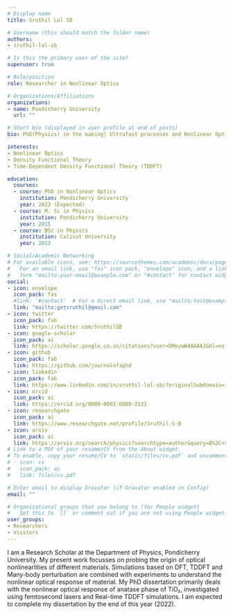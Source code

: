 ```yaml
---
# Display name
title: Sruthil Lal SB

# Username (this should match the folder name)
authors:
- sruthil-lal-sb

# Is this the primary user of the site?
superuser: true

# Role/position
role: Researcher in Nonlinear Optics

# Organizations/Affiliations
organizations:
- name: Pondicherry University
  url: ""

# Short bio (displayed in user profile at end of posts)
bio: PhD(Physics) in the making| Ultrafast processes and Nonlinear Optics | Jack of some trades, master of none | Master Procrastinator

interests:
- Nonlinear Optics
- Density Functional Theory
- Time-Dependent Density Functional Theory (TDDFT)

education:
  courses:
  - course: PhD in Nonlinear Optics
    institution: Pondicherry University
    year: 2023 (Expected)
  - course: M. Sc in Physics
    institution: Pondicherry University
    year: 2015
  - course: BSc in Physics
    institution: Calicut University
    year: 2013

# Social/Academic Networking
# For available icons, see: https://sourcethemes.com/academic/docs/page-builder/#icons
#   For an email link, use "fas" icon pack, "envelope" icon, and a link in the
#   form "mailto:your-email@example.com" or "#contact" for contact widget.
social:
- icon: envelope
  icon_pack: fas
  #link: '#contact'  # For a direct email link, use "mailto:test@example.org".
  link: "mailto:getsruthil@gmail.com"
- icon: twitter
  icon_pack: fab
  link: https://twitter.com/SruthilSB
- icon: google-scholar
  icon_pack: ai
  link: https://scholar.google.co.in/citations?user=DMoywW4AAAAJ&hl=en
- icon: github
  icon_pack: fab
  link: https://github.com/journalofaphd
- icon: linkedin
  icon_pack: fab
  link: https://www.linkedin.com/in/sruthil-lal-sb/?originalSubdomain=in
- icon: orcid
  icon_pack: ai
  link: https://orcid.org/0000-0002-6080-2131
- icon: researchgate
  icon_pack: ai
  link: https://www.researchgate.net/profile/Sruthil-S-B
- icon: arxiv
  icon_pack: ai
  link: https://arxiv.org/search/physics?searchtype=author&query=B%2C+S+L+S
# Link to a PDF of your resume/CV from the About widget.
# To enable, copy your resume/CV to `static/files/cv.pdf` and uncomment the lines below.
# - icon: cv
#   icon_pack: ai
#   link: files/cv.pdf

# Enter email to display Gravatar (if Gravatar enabled in Config)
email: ""

# Organizational groups that you belong to (for People widget)
#   Set this to `[]` or comment out if you are not using People widget.
user_groups:
- Researchers
- Visitors
---
```


I am a Research Scholar at the Department of Physics, Pondicherry University. My present work focusses on probing the origin of optical nonlinearlities of different materials. Simulations based on DFT, TDDFT and Many-body perturbation are combined with experiments to understand the nonlinear optical response of material. My PhD dissertation primarily deals with the nonlinear optical response of anatase phase of TiO₂, investigated using femtosecond lasers and Real-time TDDFT simulations. I am expected to complete my dissertation by the end of this year (2022).

